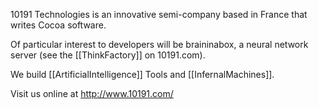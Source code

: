 

10191 Technologies is an innovative semi-company based in France that writes Cocoa software.

Of particular interest to developers will be braininabox, a neural network server (see the [[ThinkFactory]] on 10191.com).

We build [[ArtificialIntelligence]] Tools and [[InfernalMachines]].

Visit us online at http://www.10191.com/